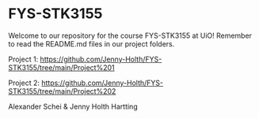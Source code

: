 # FYS-STK3155

Welcome to our repository for the course FYS-STK3155 at UiO! Remember to read the README.md files in our project folders.

Project 1: https://github.com/Jenny-Holth/FYS-STK3155/tree/main/Project%201

Project 2: https://github.com/Jenny-Holth/FYS-STK3155/tree/main/Project%202



Alexander Schei & Jenny Holth Hartting
